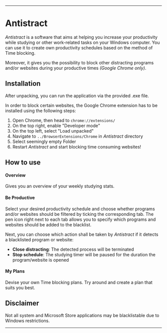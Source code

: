 - - - -
# Antistract

<i>Antistract</i> is a software that aims at helping you increase your productivity while studying or other work-related tasks on your Windows computer. You can use it to create own productivity schedules based on the method of Time blocking.

Moreover, it gives you the possibility to block other distracting programs and/or websites during your productive times <i>(Google Chrome only)</i>.

## Installation
After unpacking, you can run the application via the provided .exe file. 

In order to block certain websites, the Google Chrome extension has to be installed using the following steps:
1. Open Chrome, then head to `chrome://extensions/`
2. On the top right, enable "Developer mode"
3. On the top left, select "Load unpacked"
4. Navigate to `../BrowserExtensions/Chrome` in <i>Antistract</i> directory
5. Select seemingly empty Folder
6. Restart <i>Antistract</i> and start blocking time consuming websites!

## How to use ##
#### Overview ####
Gives you an overview of your weekly studying stats.

#### Be Productive ####
Select your desired productivity schedule and choose whether programs and/or websites should be filtered by ticking the corresponding tab. The pen icon right next to each tab allows you to specify which programs and websites should be added to the blacklist.

Next, you can choose which action shall be taken by <i>Antistract</i> if it detects a blacklisted program or website:
- <b>Close distracting</b>: The detected process will be terminated
- <b>Stop schedule</b>: The studying timer will be paused for the duration the program/website is opened

#### My Plans ####
Devise your own Time blocking plans. Try around and create a plan that suits you best.

## Disclaimer
Not all system and Microsoft Store applications may be blacklistable due to Windows restrictions.

- - - -
